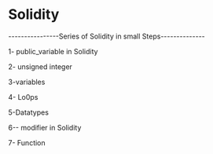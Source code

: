 # Solidity
----------------Series of Solidity in small  Steps--------------

1- public_variable in Solidity


2-  unsigned integer 

3-variables

4- Lo0ps

5-Datatypes


6-- modifier in Solidity

7- Function


